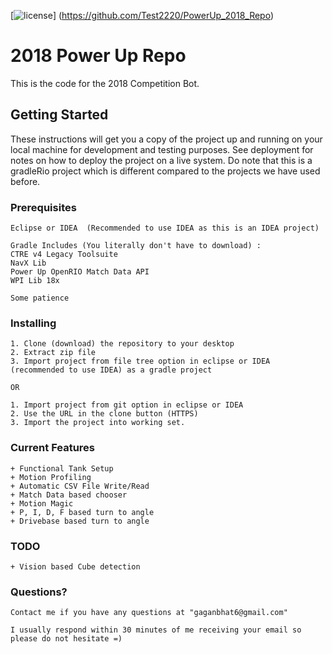 [![license](https://img.shields.io/github/license/team401/SnakeSkin.svg)] (https://github.com/Test2220/PowerUp_2018_Repo)

# 2018 Power Up Repo

This is the code for the 2018 Competition Bot.

## Getting Started

These instructions will get you a copy of the project up and running on your local machine for development and testing purposes. See deployment for notes on how to deploy the project on a live system.
Do note that this is a gradleRio project which is different compared to the projects we have used before.

### Prerequisites

```
Eclipse or IDEA  (Recommended to use IDEA as this is an IDEA project)

Gradle Includes (You literally don't have to download) : 
CTRE v4 Legacy Toolsuite
NavX Lib 
Power Up OpenRIO Match Data API
WPI Lib 18x

Some patience
```


### Installing


```
1. Clone (download) the repository to your desktop
2. Extract zip file
3. Import project from file tree option in eclipse or IDEA (recommended to use IDEA) as a gradle project

OR

1. Import project from git option in eclipse or IDEA
2. Use the URL in the clone button (HTTPS)
3. Import the project into working set.
```


### Current Features

```
+ Functional Tank Setup
+ Motion Profiling 
+ Automatic CSV File Write/Read
+ Match Data based chooser
+ Motion Magic
+ P, I, D, F based turn to angle
+ Drivebase based turn to angle
```


### TODO

```
+ Vision based Cube detection
```


### Questions?

``` 
Contact me if you have any questions at "gaganbhat6@gmail.com"

I usually respond within 30 minutes of me receiving your email so please do not hesitate =)
```
